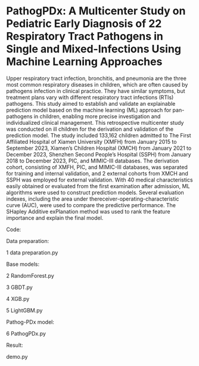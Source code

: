 # PathogPDx: A Multicenter Study on Pediatric Early  Diagnosis of 22 Respiratory Tract Pathogens in Single and Mixed-Infections Using Machine Learning Approaches

Upper respiratory tract infection, bronchitis, and pneumonia are the three most common respiratory diseases in children, which are often caused by pathogens infection in clinical practice. They have similar symptoms, but treatment plans vary with different respiratory tract infections (RTIs) pathogens. This study aimed to establish and validate an explainable prediction model based on the machine learning (ML) approach for pan-pathogens in children, enabling more precise investigation and individualized clinical management.
This retrospective multicenter study was conducted on ill children for the derivation and validation of the prediction model. The study included 133,162 children admitted to The First Affiliated Hospital of Xiamen University (XMFH) from January 2015 to September 2023, Xiamen’s Children Hospital (XMCH) from January 2021 to December 2023, Shenzhen Second People’s Hospital (SSPH) from January 2018 to December 2023, PIC, and MIMIC-III databases. The derivation cohort, consisting of XMFH, PIC, and MIMIC-III databases, was separated for training and internal validation, and 2 external cohorts from XMCH and SSPH was employed for external validation. With 40 medical characteristics easily obtained or evaluated from the first examination after admission, ML algorithms were used to construct prediction models. Several evaluation indexes, including the area under thereceiver-operating-characteristic curve (AUC), were used to compare the predictive performance. The SHapley Additive exPlanation method was used to rank the feature importance and explain the final model.

Code:

Data preparation:

1 data preparation.py

Base models:

2 RandomForest.py

3 GBDT.py

4 XGB.py

5 LightGBM.py

Pathog-PDx model:

6 PathogPDx.py

Result:

demo.py
